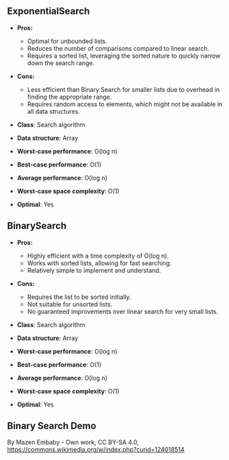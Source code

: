 ## ExponentialSearch

- **Pros:**
  - Optimal for unbounded lists.
  - Reduces the number of comparisons compared to linear search.
  - Requires a sorted list, leveraging the sorted nature to quickly narrow down the search range.

- **Cons:**
  - Less efficient than Binary Search for smaller lists due to overhead in finding the appropriate range.
  - Requires random access to elements, which might not be available in all data structures.

- **Class**: Search algorithm
- **Data structure**: Array
- **Worst-case performance**: O(log n)
- **Best-case performance**: O(1)
- **Average performance**: O(log n)
- **Worst-case space complexity**: O(1)
- **Optimal**: Yes

## BinarySearch

- **Pros:**
  - Highly efficient with a time complexity of O(log n).
  - Works with sorted lists, allowing for fast searching.
  - Relatively simple to implement and understand.

- **Cons:**
  - Requires the list to be sorted initially.
  - Not suitable for unsorted lists.
  - No guaranteed improvements over linear search for very small lists.

- **Class**: Search algorithm
- **Data structure**: Array
- **Worst-case performance**: O(log n)
- **Best-case performance**: O(1)
- **Average performance**: O(log n)
- **Worst-case space complexity**: O(1)
- **Optimal**: Yes

## Binary Search Demo

By Mazen Embaby - Own work, CC BY-SA 4.0, https://commons.wikimedia.org/w/index.php?curid=124018514